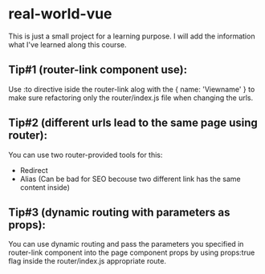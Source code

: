 # real-world-vue

This is just a small project for a learning purpose. I will add the information what I've learned along this course.

## Tip#1 (router-link component use):

Use :to directive iside the router-link alog with the { name: 'Viewname' } to make sure refactoring only the router/index.js file when changing the urls.

## Tip#2 (different urls lead to the same page using router):

You can use two router-provided tools for this:

- Redirect
- Alias (Can be bad for SEO becouse two different link has the same content inside)

## Tip#3 (dynamic routing with parameters as props):

You can use dynamic routing and pass the parameters you specified in router-link component into the page component props by using props:true flag inside the router/index.js appropriate route.
